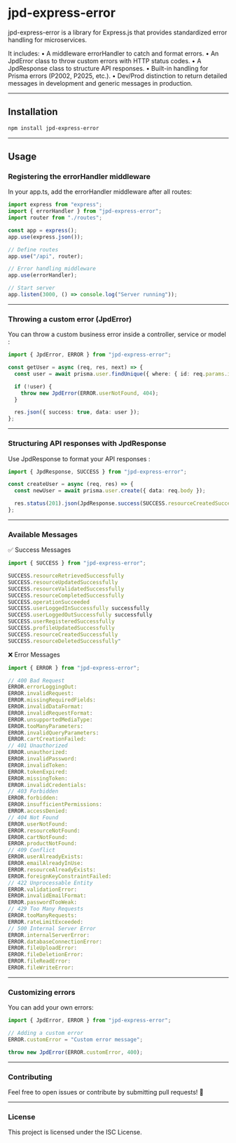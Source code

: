 # jpd-express-error

jpd-express-error is a library for Express.js that provides standardized error handling for microservices.

It includes:
	•	A middleware errorHandler to catch and format errors.
	•	An JpdError class to throw custom errors with HTTP status codes.
	•	A JpdResponse class to structure API responses.
	•	Built-in handling for Prisma errors (P2002, P2025, etc.).
	•	Dev/Prod distinction to return detailed messages in development and generic messages in production.


---


## Installation

```sh
npm install jpd-express-error
```


---


## Usage  

### Registering the errorHandler middleware

In your app.ts, add the errorHandler middleware after all routes: 


```ts
import express from "express";
import { errorHandler } from "jpd-express-error";
import router from "./routes";

const app = express();
app.use(express.json());

// Define routes
app.use("/api", router);

// Error handling middleware
app.use(errorHandler);

// Start server
app.listen(3000, () => console.log("Server running"));
```


---


### Throwing a custom error (JpdError)

You can throw a custom business error inside a controller, service or model : 

```ts
import { JpdError, ERROR } from "jpd-express-error";

const getUser = async (req, res, next) => {
  const user = await prisma.user.findUnique({ where: { id: req.params.id } });

  if (!user) {
    throw new JpdError(ERROR.userNotFound, 404);
  }

  res.json({ success: true, data: user });
};
```


---


### Structuring API responses with JpdResponse

Use JpdResponse to format your API responses : 

```ts
import { JpdResponse, SUCCESS } from "jpd-express-error";

const createUser = async (req, res) => {
  const newUser = await prisma.user.create({ data: req.body });

  res.status(201).json(JpdResponse.success(SUCCESS.resourceCreatedSuccessfully, newUser));
};
```


---


### Available Messages


✅ Success Messages

```ts
import { SUCCESS } from "jpd-express-error";

SUCCESS.resourceRetrievedSuccessfully
SUCCESS.resourceUpdatedSuccessfully
SUCCESS.resourceValidatedSuccessfully
SUCCESS.resourceCompletedSuccessfully
SUCCESS.operationSucceeded
SUCCESS.userLoggedInSuccessfully successfully
SUCCESS.userLoggedOutSuccessfully successfully
SUCCESS.userRegisteredSuccessfully
SUCCESS.profileUpdatedSuccessfully
SUCCESS.resourceCreatedSuccessfully
SUCCESS.resourceDeletedSuccessfully"
```

❌ Error Messages

```ts
import { ERROR } from "jpd-express-error";

// 400 Bad Request
ERROR.errorLoggingOut:
ERROR.invalidRequest:
ERROR.missingRequiredFields:
ERROR.invalidDataFormat:
ERROR.invalidRequestFormat:
ERROR.unsupportedMediaType:
ERROR.tooManyParameters:
ERROR.invalidQueryParameters:
ERROR.cartCreationFailed:
// 401 Unauthorized
ERROR.unauthorized:
ERROR.invalidPassword:
ERROR.invalidToken:
ERROR.tokenExpired:
ERROR.missingToken:
ERROR.invalidCredentials:
// 403 Forbidden
ERROR.forbidden:
ERROR.insufficientPermissions:
ERROR.accessDenied:
// 404 Not Found
ERROR.userNotFound:
ERROR.resourceNotFound:
ERROR.cartNotFound:
ERROR.productNotFound:
// 409 Conflict
ERROR.userAlreadyExists:
ERROR.emailAlreadyInUse:
ERROR.resourceAlreadyExists:
ERROR.foreignKeyConstraintFailed:
// 422 Unprocessable Entity
ERROR.validationError:
ERROR.invalidEmailFormat:
ERROR.passwordTooWeak:
// 429 Too Many Requests
ERROR.tooManyRequests:
ERROR.rateLimitExceeded:
// 500 Internal Server Error
ERROR.internalServerError:
ERROR.databaseConnectionError:
ERROR.fileUploadError:
ERROR.fileDeletionError:
ERROR.fileReadError:
ERROR.fileWriteError:
```


---


### Customizing errors

You can add your own errors:

```ts
import { JpdError, ERROR } from "jpd-express-error";

// Adding a custom error
ERROR.customError = "Custom error message";

throw new JpdError(ERROR.customError, 400);
```


---


### Contributing

Feel free to open issues or contribute by submitting pull requests! 🚀


---


### License

This project is licensed under the ISC License.